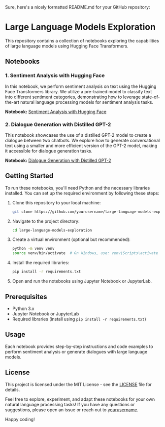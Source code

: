Sure, here's a nicely formatted README.md for your GitHub repository:

# Large Language Models Exploration

This repository contains a collection of notebooks exploring the capabilities of large language models using Hugging Face Transformers.

## Notebooks

### 1. Sentiment Analysis with Hugging Face

In this notebook, we perform sentiment analysis on text using the Hugging Face Transformers library. We utilize a pre-trained model to classify text into different sentiment categories, demonstrating how to leverage state-of-the-art natural language processing models for sentiment analysis tasks.

**Notebook:** [Sentiment Analysis with Hugging Face](notebooks/Sentiment_Analysis_with_Hugging_Face.ipynb)

### 2. Dialogue Generation with Distilled GPT-2

This notebook showcases the use of a distilled GPT-2 model to create a dialogue between two chatbots. We explore how to generate conversational text using a smaller and more efficient version of the GPT-2 model, making it accessible for dialogue generation tasks.

**Notebook:** [Dialogue Generation with Distilled GPT-2](notebooks/Dialogue_Generation_with_Distilled_GPT-2.ipynb)

## Getting Started

To run these notebooks, you'll need Python and the necessary libraries installed. You can set up the required environment by following these steps:

1. Clone this repository to your local machine:

   ```bash
   git clone https://github.com/yourusername/large-language-models-exploration.git
   ```

2. Navigate to the project directory:

   ```bash
   cd large-language-models-exploration
   ```

3. Create a virtual environment (optional but recommended):

   ```bash
   python -m venv venv
   source venv/bin/activate  # On Windows, use: venv\Scripts\activate
   ```

4. Install the required libraries:

   ```bash
   pip install -r requirements.txt
   ```

5. Open and run the notebooks using Jupyter Notebook or JupyterLab.

## Prerequisites

- Python 3.x
- Jupyter Notebook or JupyterLab
- Required libraries (install using `pip install -r requirements.txt`)

## Usage

Each notebook provides step-by-step instructions and code examples to perform sentiment analysis or generate dialogues with large language models.

## License

This project is licensed under the MIT License - see the [LICENSE](LICENSE) file for details.

Feel free to explore, experiment, and adapt these notebooks for your own natural language processing tasks! If you have any questions or suggestions, please open an issue or reach out to [yourusername](https://github.com/yourusername).

Happy coding!
